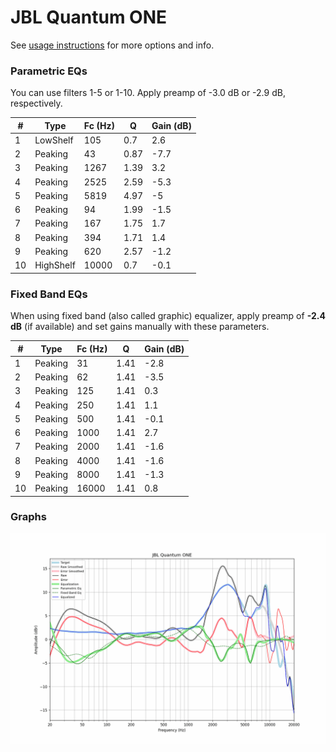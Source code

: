 # JBL Quantum ONE
See [usage instructions](https://github.com/jaakkopasanen/AutoEq#usage) for more options and info.

### Parametric EQs
You can use filters 1-5 or 1-10. Apply preamp of -3.0 dB or -2.9 dB, respectively.

|   # | Type      |   Fc (Hz) |    Q |   Gain (dB) |
|-----|-----------|-----------|------|-------------|
|   1 | LowShelf  |       105 | 0.7  |         2.6 |
|   2 | Peaking   |        43 | 0.87 |        -7.7 |
|   3 | Peaking   |      1267 | 1.39 |         3.2 |
|   4 | Peaking   |      2525 | 2.59 |        -5.3 |
|   5 | Peaking   |      5819 | 4.97 |        -5   |
|   6 | Peaking   |        94 | 1.99 |        -1.5 |
|   7 | Peaking   |       167 | 1.75 |         1.7 |
|   8 | Peaking   |       394 | 1.71 |         1.4 |
|   9 | Peaking   |       620 | 2.57 |        -1.2 |
|  10 | HighShelf |     10000 | 0.7  |        -0.1 |

### Fixed Band EQs
When using fixed band (also called graphic) equalizer, apply preamp of **-2.4 dB** (if available) and set gains manually with these parameters.

|   # | Type    |   Fc (Hz) |    Q |   Gain (dB) |
|-----|---------|-----------|------|-------------|
|   1 | Peaking |        31 | 1.41 |        -2.8 |
|   2 | Peaking |        62 | 1.41 |        -3.5 |
|   3 | Peaking |       125 | 1.41 |         0.3 |
|   4 | Peaking |       250 | 1.41 |         1.1 |
|   5 | Peaking |       500 | 1.41 |        -0.1 |
|   6 | Peaking |      1000 | 1.41 |         2.7 |
|   7 | Peaking |      2000 | 1.41 |        -1.6 |
|   8 | Peaking |      4000 | 1.41 |        -1.6 |
|   9 | Peaking |      8000 | 1.41 |        -1.3 |
|  10 | Peaking |     16000 | 1.41 |         0.8 |

### Graphs
![](./JBL%20Quantum%20ONE.png)
